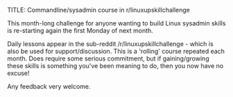 TITLE: Commandline/sysadmin course in r/linuxupskillchallenge

This month-long challenge for anyone wanting to build Linux sysadmin skills is re-starting again the first Monday of next month.

Daily lessons appear in  the sub-reddit /r/linuxupskillchallenge  - which is also be used for support/discussion.  This is a 'rolling' course repeated each month. Does require some serious commitment, but if gaining/growing these skills is something you've been meaning to do, then you now have no excuse!

Any feedback very welcome.
